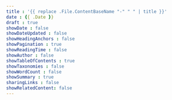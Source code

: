 ```yaml
---
title : '{{ replace .File.ContentBaseName "-" " " | title }}'
date : {{ .Date }}
draft : true
showDate : false
showDateUpdated : false
showHeadingAnchors : false
showPagination : true
showReadingTime : false
showAuthor : false
showTableOfContents : true
showTaxonomies : false 
showWordCount : false
showSummary : true
sharingLinks : false
showRelatedContent: false
---
```

